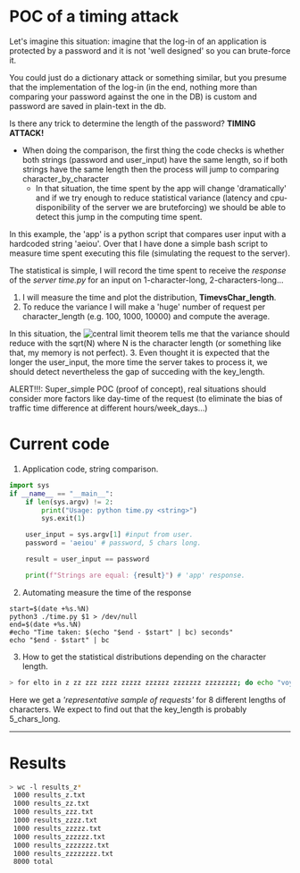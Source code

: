 # POC of a timing attack
Let's imagine this situation: imagine that the log-in of an application is protected by a password and it is not 'well designed' so you can brute-force it.

You could just do a dictionary attack or something similar, but you presume that the implementation of the log-in (in the end, nothing more than comparing your password against the one in the DB) is custom and password are saved in plain-text in the db.

Is there any trick to determine the length of the password? **TIMING ATTACK!**

* When doing the comparison, the first thing the code checks is whether both strings (password and user_input) have the same length, so if both strings have the same length then the process will jump to comparing character_by_character
	* In that situation, the time spent by the app will change 'dramatically' and if we try enough to reduce statistical variance (latency and cpu-disponibility of the server we are bruteforcing) we should be able to detect this jump in the computing time spent.

In this example, the 'app' is a python script that compares user input with a hardcoded string 'aeiou'. Over that I have done a simple bash script to measure time spent executing this file (simulating the request to the server).

The statistical is simple, I will record the time spent to receive the *response* of the *server time.py* for an input on 1-character-long, 2-characters-long...

1. I will measure the time and plot the distribution, **TimevsChar_length**.
2. To reduce the variance I will make a 'huge' number of request per character_length (e.g. 100, 1000, 10000) and compute the average. 

In this situation, the ![central limit theorem](https://en.wikipedia.org/wiki/Central_limit_theorem) tells me that the variance should reduce with the sqrt(N) where N is the character length (or something like that, my memory is not perfect).
3. Even thought it is expected that the longer the user_input, the more time the server takes to process it, we should detect nevertheless the gap of succeding with the key_length.

ALERT!!!: Super_simple POC (proof of concept), real situations should consider more factors like day-time of the request (to eliminate the bias of traffic time difference at different hours/week_days...)



# Current code 
1. Application code, string comparison.
```python
import sys
if __name__ == "__main__":
    if len(sys.argv) != 2:
        print("Usage: python time.py <string>")
        sys.exit(1)

    user_input = sys.argv[1] #input from user.
    password = 'aeiou' # password, 5 chars long.

    result = user_input == password

    print(f"Strings are equal: {result}") # 'app' response.
```
2. Automating measure the time of the response
```shell
start=$(date +%s.%N)
python3 ./time.py $1 > /dev/null
end=$(date +%s.%N)
#echo "Time taken: $(echo "$end - $start" | bc) seconds"
echo "$end - $start" | bc

```
3. How to get the statistical distributions depending on the character length.
```bash
> for elto in z zz zzz zzzz zzzzz zzzzzz zzzzzzz zzzzzzzz; do echo "voy por $elto"; for i in {1..1000}; do ./measure_time_request.sh $elto | tail -n1 | grep -o '\.[0-9]*' >> "results_$elto.txt"; done ;done

```
Here we get a *'representative sample of requests'* for 8 different lengths of characters. We expect to find out that the key_length is probably 5_chars_long.

---

# Results

```bash
> wc -l results_z*
 1000 results_z.txt
 1000 results_zz.txt
 1000 results_zzz.txt
 1000 results_zzzz.txt
 1000 results_zzzzz.txt
 1000 results_zzzzzz.txt
 1000 results_zzzzzzz.txt
 1000 results_zzzzzzzz.txt
 8000 total

```
